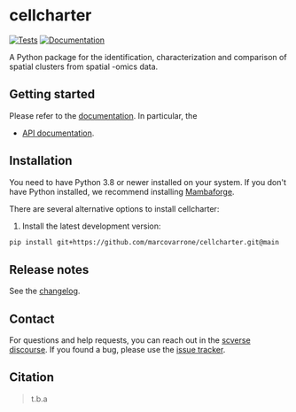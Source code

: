 # cellcharter

[![Tests][badge-tests]][link-tests]
[![Documentation][badge-docs]][link-docs]

[badge-tests]: https://img.shields.io/github/workflow/status/marcovarrone/cellcharter/Test/main
[link-tests]: https://github.com/marcovarrone/cellcharter/actions/workflows/test.yml
[badge-docs]: https://img.shields.io/readthedocs/cellcharter

A Python package for the identification, characterization and comparison of spatial clusters from spatial -omics data.

## Getting started

Please refer to the [documentation][link-docs]. In particular, the

-   [API documentation][link-api].

## Installation

You need to have Python 3.8 or newer installed on your system. If you don't have
Python installed, we recommend installing [Mambaforge](https://github.com/conda-forge/miniforge#mambaforge).

There are several alternative options to install cellcharter:

<!--
1) Install the latest release of `cellcharter` from `PyPI <https://pypi.org/project/cellcharter/>`_:

```bash
pip install cellcharter
```
-->

1. Install the latest development version:

```bash
pip install git+https://github.com/marcovarrone/cellcharter.git@main
```

## Release notes

See the [changelog][changelog].

## Contact

For questions and help requests, you can reach out in the [scverse discourse][scverse-discourse].
If you found a bug, please use the [issue tracker][issue-tracker].

## Citation

> t.b.a

[scverse-discourse]: https://discourse.scverse.org/
[issue-tracker]: https://github.com/marcovarrone/cellcharter/issues
[changelog]: https://cellcharter.readthedocs.io/latest/changelog.html
[link-docs]: https://cellcharter.readthedocs.io
[link-api]: https://cellcharter.readthedocs.io/latest/api.html
